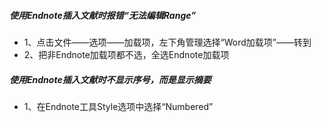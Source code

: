 ##### 使用Endnote插入文献时报错“无法编辑Range”
* 1、点击文件——选项——加载项，左下角管理选择“Word加载项”——转到
* 2、把非Endnote加载项都不选，全选Endnote加载项

##### 使用Endnote插入文献时不显示序号，而是显示摘要
* 1、在Endnote工具Style选项中选择“Numbered”